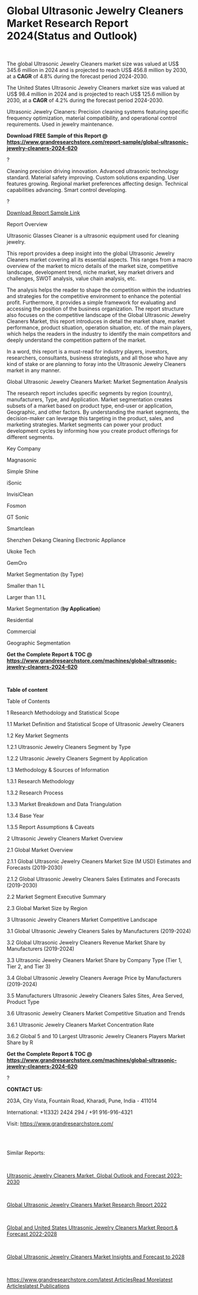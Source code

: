 <h1>Global Ultrasonic Jewelry Cleaners Market Research Report 2024(Status and Outlook)</h1><br/><p>The global Ultrasonic Jewelry Cleaners market size was valued at US$ 345.6 million in 2024 and is projected to reach US$ 456.8 million by 2030, at a <strong>CAGR</strong> of 4.8% during the forecast period 2024-2030.</p>
 
 
 
 <p>The United States Ultrasonic Jewelry Cleaners market size was valued at US$ 98.4 million in 2024 and is projected to reach US$ 125.6 million by 2030, at a <strong>CAGR</strong> of 4.2% during the forecast period 2024-2030.</p>
 
 
 
 <p>Ultrasonic Jewelry Cleaners: Precision cleaning systems featuring specific frequency optimization, material compatibility, and operational control requirements. Used in jewelry maintenance.</p>
 
 
 
 <div><b>Download FREE Sample of this Report @ <a href="https://www.grandresearchstore.com/report-sample/global-ultrasonic-jewelry-cleaners-2024-620">https://www.grandresearchstore.com/report-sample/global-ultrasonic-jewelry-cleaners-2024-620</a></b></div>
 
 
 
 <p>? </p>
 
 
 
 <p>Cleaning precision driving innovation. Advanced ultrasonic technology standard. Material safety improving. Custom solutions expanding. User features growing. Regional market preferences affecting design. Technical capabilities advancing. Smart control developing.</p>
 
 
 
 <p>? </p>
 
 
 
 <p><a href="https://www.grandresearchstore.com/mr-admin/report-sample/global-ultrasonic-jewelry-cleaners-2024-620">Download Report Sample Link</a></p>
 
 
 
 <p>Report Overview</p>
 
 
 
 <p>Ultrasonic Glasses Cleaner is a ultrasonic equipment used for cleaning jewelry.</p>
 
 
 
 <p>This report provides a deep insight into the global Ultrasonic Jewelry Cleaners market covering all its essential aspects. This ranges from a macro overview of the market to micro details of the market size, competitive landscape, development trend, niche market, key market drivers and challenges, SWOT analysis, value chain analysis, etc.</p>
 
 
 
 <p>The analysis helps the reader to shape the competition within the industries and strategies for the competitive environment to enhance the potential profit. Furthermore, it provides a simple framework for evaluating and accessing the position of the business organization. The report structure also focuses on the competitive landscape of the Global Ultrasonic Jewelry Cleaners Market, this report introduces in detail the market share, market performance, product situation, operation situation, etc. of the main players, which helps the readers in the industry to identify the main competitors and deeply understand the competition pattern of the market.</p>
 
 
 
 <p>In a word, this report is a must-read for industry players, investors, researchers, consultants, business strategists, and all those who have any kind of stake or are planning to foray into the Ultrasonic Jewelry Cleaners market in any manner.</p>
 
 
 
 <p>Global Ultrasonic Jewelry Cleaners Market: Market Segmentation Analysis</p>
 
 
 
 <p>The research report includes specific segments by region (country), manufacturers, Type, and Application. Market segmentation creates subsets of a market based on product type, end-user or application, Geographic, and other factors. By understanding the market segments, the decision-maker can leverage this targeting in the product, sales, and marketing strategies. Market segments can power your product development cycles by informing how you create product offerings for different segments.</p>
 
 
 
 <p>Key Company</p>
 
 
 
 <p>Magnasonic</p>
 
 
 
 <p>Simple Shine</p>
 
 
 
 <p>iSonic</p>
 
 
 
 <p>InvisiClean</p>
 
 
 
 <p>Fosmon</p>
 
 
 
 <p>GT Sonic</p>
 
 
 
 <p>Smartclean</p>
 
 
 
 <p>Shenzhen Dekang Cleaning Electronic Appliance</p>
 
 
 
 <p>Ukoke Tech</p>
 
 
 
 <p>GemOro</p>
 
 
 
 <p>Market Segmentation (by Type)</p>
 
 
 
 <p>Smaller than 1 L</p>
 
 
 
 <p>Larger than 1.1 L</p>
 
 
 
 <p>Market Segmentation (<strong>by Application</strong>)</p>
 
 
 
 <p>Residential</p>
 
 
 
 <p>Commercial</p>
 
 
 
 <p>Geographic Segmentation</p>
 
 
 
 <div><b>Get the Complete Report & TOC @ <a href="https://www.grandresearchstore.com/machines/global-ultrasonic-jewelry-cleaners-2024-620">https://www.grandresearchstore.com/machines/global-ultrasonic-jewelry-cleaners-2024-620</a></b></div>
 
 
 
 <p><br />
 
 <b>Table of content</b></p>
 
 
 
 <p>Table of Contents<br />
 
 1 Research Methodology and Statistical Scope<br />
 
 1.1 Market Definition and Statistical Scope of Ultrasonic Jewelry Cleaners<br />
 
 1.2 Key Market Segments<br />
 
 1.2.1 Ultrasonic Jewelry Cleaners Segment by Type<br />
 
 1.2.2 Ultrasonic Jewelry Cleaners Segment by Application<br />
 
 1.3 Methodology & Sources of Information<br />
 
 1.3.1 Research Methodology<br />
 
 1.3.2 Research Process<br />
 
 1.3.3 Market Breakdown and Data Triangulation<br />
 
 1.3.4 Base Year<br />
 
 1.3.5 Report Assumptions & Caveats<br />
 
 2 Ultrasonic Jewelry Cleaners Market Overview<br />
 
 2.1 Global Market Overview<br />
 
 2.1.1 Global Ultrasonic Jewelry Cleaners Market Size (M USD) Estimates and Forecasts (2019-2030)<br />
 
 2.1.2 Global Ultrasonic Jewelry Cleaners Sales Estimates and Forecasts (2019-2030)<br />
 
 2.2 Market Segment Executive Summary<br />
 
 2.3 Global Market Size by Region<br />
 
 3 Ultrasonic Jewelry Cleaners Market Competitive Landscape<br />
 
 3.1 Global Ultrasonic Jewelry Cleaners Sales by Manufacturers (2019-2024)<br />
 
 3.2 Global Ultrasonic Jewelry Cleaners Revenue Market Share by Manufacturers (2019-2024)<br />
 
 3.3 Ultrasonic Jewelry Cleaners Market Share by Company Type (Tier 1, Tier 2, and Tier 3)<br />
 
 3.4 Global Ultrasonic Jewelry Cleaners Average Price by Manufacturers (2019-2024)<br />
 
 3.5 Manufacturers Ultrasonic Jewelry Cleaners Sales Sites, Area Served, Product Type<br />
 
 3.6 Ultrasonic Jewelry Cleaners Market Competitive Situation and Trends<br />
 
 3.6.1 Ultrasonic Jewelry Cleaners Market Concentration Rate<br />
 
 3.6.2 Global 5 and 10 Largest Ultrasonic Jewelry Cleaners Players Market Share by R</p>
 
 
 
 <div><b>Get the Complete Report & TOC @ <a href="https://www.grandresearchstore.com/machines/global-ultrasonic-jewelry-cleaners-2024-620">https://www.grandresearchstore.com/machines/global-ultrasonic-jewelry-cleaners-2024-620</a></b></div>
 
 
 
 <p>? </p>
 
 
 
 <p><b>CONTACT US:</b><br />
 
 203A, City Vista, Fountain Road, Kharadi, Pune, India - 411014<br />
 
 International: +1(332) 2424 294 / +91 916-916-4321<br />
 
 Visit: <a href="https://www.grandresearchstore.com/">https://www.grandresearchstore.com/</a><br />
 
 <br />
 
 <br />
 
 Similar Reports:<br />
 
 <br />
 
 <a href="https://www.grandresearchstore.com/machines/global-ultrasonic-jewelry-cleaners-forecast-2023-2030-205">Ultrasonic Jewelry Cleaners Market, Global Outlook and Forecast 2023-2030</a><br />
 
 <br />
 
 <a href="https://www.grandresearchstore.com/machines/global-ultrasonic-jewelry-cleaners-2022-629">Global Ultrasonic Jewelry Cleaners Market Research Report 2022</a><br />
 
 <br />
 
 <a href="https://www.grandresearchstore.com/machines/global-united-states-ultrasonic-jewelry-cleaners-2022-2028-483">Global and United States Ultrasonic Jewelry Cleaners Market Report & Forecast 2022-2028</a><br />
 
 <br />
 
 <a href="https://www.grandresearchstore.com/machines/global-ultrasonic-jewelry-cleaners-2028-213">Global Ultrasonic Jewelry Cleaners Market Insights and Forecast to 2028</a><br />
 
 <br />
 
 <a href="https://gyeongbokgung.com">https://www.grandresearchstore.com/</a><a href="https://hallyeomaritime.com">latest Articles</a><a href="https://jingwansa.com">Read More</a><a href="https://nguoiviet.jp/">latest Articles</a><a href="https://www.intelmarketresearch.com/">latest Publications</a></p>